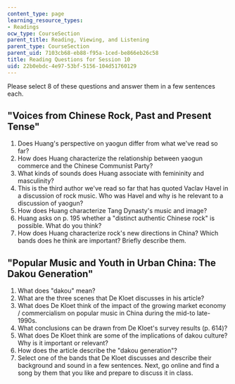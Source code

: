 ```yaml
---
content_type: page
learning_resource_types:
- Readings
ocw_type: CourseSection
parent_title: Reading, Viewing, and Listening
parent_type: CourseSection
parent_uid: 7103cb68-eb88-f95a-1ced-be866eb26c58
title: Reading Questions for Session 10
uid: 22b0ebdc-4e97-53bf-5156-104d51760129
---
```


Please select 8 of these questions and answer them in a few sentences each.

"Voices from Chinese Rock, Past and Present Tense"
--------------------------------------------------

1.  Does Huang's perspective on yaogun differ from what we've read so far?
2.  How does Huang characterize the relationship between yaogun commerce and the Chinese Communist Party?
3.  What kinds of sounds does Huang associate with femininity and masculinity?
4.  This is the third author we've read so far that has quoted Vaclav Havel in a discussion of rock music. Who was Havel and why is he relevant to a discussion of yaogun?
5.  How does Huang characterize Tang Dynasty's music and image?
6.  Huang asks on p. 195 whether a "distinct authentic Chinese rock" is possible. What do you think?
7.  How does Huang characterize rock's new directions in China? Which bands does he think are important? Briefly describe them.

"Popular Music and Youth in Urban China: The Dakou Generation"
--------------------------------------------------------------

1.  What does "dakou" mean?
2.  What are the three scenes that De Kloet discusses in his article?
3.  What does De Kloet think of the impact of the growing market economy / commercialism on popular music in China during the mid-to late-1990s.
4.  What conclusions can be drawn from De Kloet's survey results (p. 614)?
5.  What does De Kloet think are some of the implications of dakou culture? Why is it important or relevant?
6.  How does the article describe the "dakou generation"?
7.  Select one of the bands that De Kloet discusses and describe their background and sound in a few sentences. Next, go online and find a song by them that you like and prepare to discuss it in class.